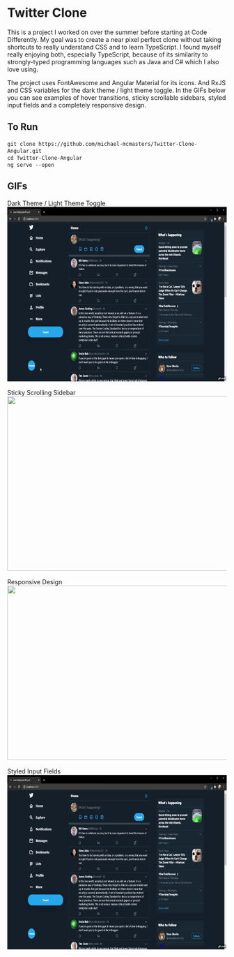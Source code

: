 # Twitter Clone

This is a project I worked on over the summer before starting at Code Differently. My goal was to create a near pixel perfect clone without taking shortcuts to really understand CSS and to learn TypeScript. I found myself really enjoying both, especially TypeScript, because of its similarity to strongly-typed programming languages such as Java and C# which I also love using.

The project uses FontAwesome and Angular Material for its icons. And RxJS and CSS variables for the dark theme / light theme toggle. In the GIFs below you can see examples of hover transitions, sticky scrollable sidebars, styled input fields and a completely responsive design.

## To Run
```
git clone https://github.com/michael-mcmasters/Twitter-Clone-Angular.git
cd Twitter-Clone-Angular
ng serve --open
```

## GIFs

Dark Theme / Light Theme Toggle  
<img src="/src/assets/gifs/colorthemetoggle.gif" width="700" height="400" />

Sticky Scrolling Sidebar  
<img src="/src/assets/gifs/scrolling.gif" width="700" height="400" />

Responsive Design  
<img src="/src/assets/gifs/responsive.gif" width="700" height="400" />

Styled Input Fields  
<img src="/src/assets/gifs/styled-input.gif" width="700" height="400" />
